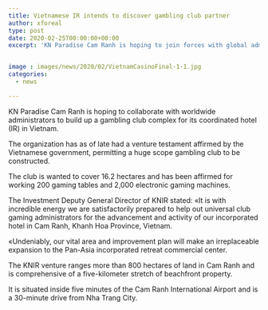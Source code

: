 ```yaml
---
title: Vietnamese IR intends to discover gambling club partner
author: xforeal 
type: post
date: 2020-02-25T00:00:00+00:00
excerpt: 'KN Paradise Cam Ranh is hoping to join forces with global administrators to build up a gambling club complex for its coordinated retreat (IR) in Vietnam '


image : images/news/2020/02/VietnamCasinoFinal-1-1.jpg
categories:
  - news

---
```

<span style="font-weight: 400;">KN Paradise Cam Ranh is hoping to collaborate with worldwide administrators to build up a gambling club complex for its coordinated hotel (IR) in Vietnam. </span>

<span style="font-weight: 400;">The organization has as of late had a venture testament affirmed by the Vietnamese government, permitting a huge scope gambling club to be constructed. </span>

<span style="font-weight: 400;">The club is wanted to cover 16.2 hectares and has been affirmed for working 200 gaming tables and 2,000 electronic gaming machines. </span>

<span style="font-weight: 400;">The Investment Deputy General Director of KNIR stated: &#171;It is with incredible energy we are satisfactorily prepared to help out universal club gaming administrators for the advancement and activity of our incorporated hotel in Cam Ranh, Khanh Hoa Province, Vietnam. </span>

<span style="font-weight: 400;">&#171;Undeniably, our vital area and improvement plan will make an irreplaceable expansion to the Pan-Asia incorporated retreat commercial center. </span>

<span style="font-weight: 400;">The KNIR venture ranges more than 800 hectares of land in Cam Ranh and is comprehensive of a five-kilometer stretch of beachfront property. </span>

<span style="font-weight: 400;">It is situated inside five minutes of the Cam Ranh International Airport and is a 30-minute drive from Nha Trang City. </span>